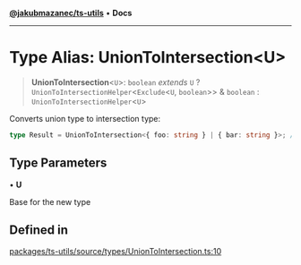 [**@jakubmazanec/ts-utils**](../README.md) • **Docs**

---

# Type Alias: UnionToIntersection\<U\>

> **UnionToIntersection**\<`U`\>: `boolean` _extends_ `U` ?
> `UnionToIntersectionHelper`\<`Exclude`\<`U`, `boolean`\>\> & `boolean` :
> `UnionToIntersectionHelper`\<`U`\>

Converts union type to intersection type:

```TypeScript
type Result = UnionToIntersection<{ foo: string } | { bar: string }>; // `typeof Result` is `{foo: string} & {bar: string}`
```

## Type Parameters

• **U**

Base for the new type

## Defined in

[packages/ts-utils/source/types/UnionToIntersection.ts:10](https://github.com/jakubmazanec/tools/blob/e8ae4d79f84effbab1b79b1c88222a54b84f3504/packages/ts-utils/source/types/UnionToIntersection.ts#L10)
